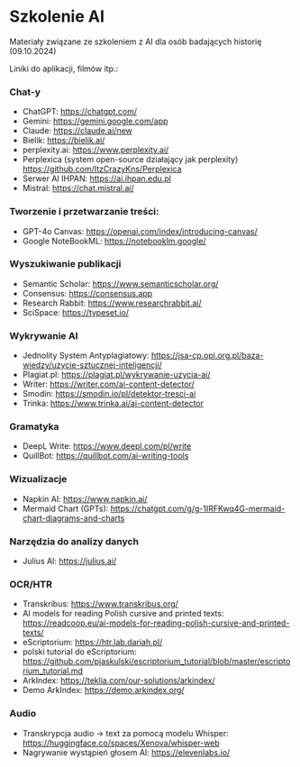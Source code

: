 # Szkolenie AI 
Materiały związane ze szkoleniem z AI dla osób badających historię (09.10.2024)

Liniki do aplikacji, filmów itp.:

### Chat-y

- ChatGPT: https://chatgpt.com/
- Gemini: https://gemini.google.com/app
- Claude: https://claude.ai/new
- Bielik: https://bielik.ai/
- perplexity.ai: https://www.perplexity.ai/
- Perplexica (system open-source działający jak perplexity) https://github.com/ItzCrazyKns/Perplexica
- Serwer AI IHPAN: https://ai.ihpan.edu.pl
- Mistral: https://chat.mistral.ai/

### Tworzenie i przetwarzanie treści:

- GPT-4o Canvas: https://openai.com/index/introducing-canvas/
- Google NoteBookML: https://notebooklm.google/

### Wyszukiwanie publikacji

- Semantic Scholar: https://www.semanticscholar.org/
- Consensus: https://consensus.app
- Research Rabbit: https://www.researchrabbit.ai/
- SciSpace: https://typeset.io/

### Wykrywanie AI

- Jednolity System Antyplagiatowy: https://jsa-cp.opi.org.pl/baza-wiedzy/uzycie-sztucznej-inteligencji/
- Plagiat.pl: https://plagiat.pl/wykrywanie-uzycia-ai/
- Writer: https://writer.com/ai-content-detector/
- Smodin: https://smodin.io/pl/detektor-tresci-ai
- Trinka: https://www.trinka.ai/ai-content-detector

### Gramatyka

- DeepL Write: https://www.deepl.com/pl/write
- QuillBot: https://quillbot.com/ai-writing-tools

### Wizualizacje

- Napkin AI: https://www.napkin.ai/
- Mermaid Chart (GPTs): https://chatgpt.com/g/g-1IRFKwq4G-mermaid-chart-diagrams-and-charts

### Narzędzia do analizy danych

- Julius AI: https://julius.ai/

### OCR/HTR
- Transkribus: https://www.transkribus.org/
- AI models for reading Polish cursive and printed texts: https://readcoop.eu/ai-models-for-reading-polish-cursive-and-printed-texts/
- eScriptorium: https://htr.lab.dariah.pl/
- polski tutorial do eScriptorium: https://github.com/pjaskulski/escriptorium_tutorial/blob/master/escriptorium_tutorial.md
- ArkIndex: https://teklia.com/our-solutions/arkindex/
- Demo ArkIndex: https://demo.arkindex.org/ 

### Audio

- Transkrypcja audio -> text za pomocą modelu Whisper: https://huggingface.co/spaces/Xenova/whisper-web
- Nagrywanie wystąpień głosem AI: https://elevenlabs.io/
  
